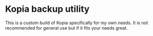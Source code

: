 # Kopia backup utility

This is a custom build of Kopia specifically for my own needs.
It is not recommended for general use but if it fits your needs great.
